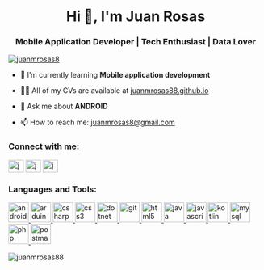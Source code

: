 <h1 align="center">Hi 👋, I'm Juan Rosas</h1>
<h3 align="center">Mobile Application Developer | Tech Enthusiast | Data Lover</h3>

<p align="left"> <a href="https://twitter.com/juanmrosas8" target="blank"><img src="https://img.shields.io/twitter/follow/juanmrosas8?logo=twitter&style=for-the-badge" alt="juanmrosas8" /></a> </p>

- 🌱 I’m currently learning **Mobile application development**

- 👨‍💻 All of my CVs are available at [juanmrosas88.github.io](http://juanmrosas88.github.io/)

- 💬 Ask me about **ANDROID**

- 📫 How to reach me: [juanmrosas8@gmail.com](mailto:juanmrosas8@gmail.com)

<h3 align="left">Connect with me:</h3>
<p align="left">
  <a href="https://twitter.com/juanmrosas8" target="blank"><img align="center" src="https://cdn.jsdelivr.net/npm/simple-icons@3.0.1/icons/twitter.svg" alt="juanmrosas8" height="25" width="30" /></a>
  <a href="https://linkedin.com/in/juanmrosas88/" target="blank"><img align="center" src="https://cdn.jsdelivr.net/npm/simple-icons@3.0.1/icons/linkedin.svg" alt="juanmrosas88/" height="25" width="30" /></a>
  <a href="https://instagram.com/juanmrosas8" target="blank"><img align="center" src="https://cdn.jsdelivr.net/npm/simple-icons@3.0.1/icons/instagram.svg" alt="juanmrosas8" height="25" width="30" /></a>
</p>


<h3 align="left">Languages and Tools:</h3>
<p align="left"> <a href="https://developer.android.com" target="_blank"> <img src="https://devicons.github.io/devicon/devicon.git/icons/android/android-original-wordmark.svg" alt="android" width="40" height="40"/> </a> <a href="https://www.arduino.cc/" target="_blank"> <img src="https://cdn.worldvectorlogo.com/logos/arduino-1.svg" alt="arduino" width="40" height="40"/> </a> <a href="https://www.w3schools.com/cs/" target="_blank"> <img src="https://devicons.github.io/devicon/devicon.git/icons/csharp/csharp-original.svg" alt="csharp" width="40" height="40"/> </a> <a href="https://www.w3schools.com/css/" target="_blank"> <img src="https://devicons.github.io/devicon/devicon.git/icons/css3/css3-original-wordmark.svg" alt="css3" width="40" height="40"/> </a> <a href="https://dotnet.microsoft.com/" target="_blank"> <img src="https://devicons.github.io/devicon/devicon.git/icons/dot-net/dot-net-original-wordmark.svg" alt="dotnet" width="40" height="40"/> </a> <a href="https://git-scm.com/" target="_blank"> <img src="https://www.vectorlogo.zone/logos/git-scm/git-scm-icon.svg" alt="git" width="40" height="40"/> </a> <a href="https://www.w3.org/html/" target="_blank"> <img src="https://devicons.github.io/devicon/devicon.git/icons/html5/html5-original-wordmark.svg" alt="html5" width="40" height="40"/> </a> <a href="https://www.java.com" target="_blank"> <img src="https://devicons.github.io/devicon/devicon.git/icons/java/java-original-wordmark.svg" alt="java" width="40" height="40"/> </a> <a href="https://developer.mozilla.org/en-US/docs/Web/JavaScript" target="_blank"> <img src="https://devicons.github.io/devicon/devicon.git/icons/javascript/javascript-original.svg" alt="javascript" width="40" height="40"/> </a> <a href="https://kotlinlang.org" target="_blank"> <img src="https://www.vectorlogo.zone/logos/kotlinlang/kotlinlang-icon.svg" alt="kotlin" width="40" height="40"/> </a> <a href="https://www.mysql.com/" target="_blank"> <img src="https://devicons.github.io/devicon/devicon.git/icons/mysql/mysql-original-wordmark.svg" alt="mysql" width="40" height="40"/> </a> <a href="https://www.php.net" target="_blank"> <img src="https://devicons.github.io/devicon/devicon.git/icons/php/php-original.svg" alt="php" width="40" height="40"/> </a> <a href="https://postman.com" target="_blank"> <img src="https://www.vectorlogo.zone/logos/getpostman/getpostman-icon.svg" alt="postman" width="40" height="40"/> </a> </p>


<p><img align="center" src="https://github-readme-stats.vercel.app/api/top-langs?username=juanmrosas88&show_icons=true&locale=en&layout=compact" alt="juanmrosas88" /></p>
